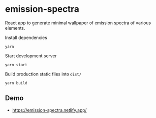 # emission-spectra

React app to generate minimal wallpaper of emission spectra of various elements.

Install dependencies

    yarn

Start development server

    yarn start

Build production static files into `dist/`

    yarn build

## Demo

- <https://emission-spectra.netlify.app/>
